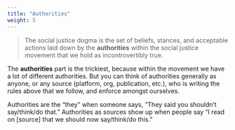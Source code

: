 ```yaml
---
title: "Authorities"
weight: 5
---
```


> The social justice dogma is the set of beliefs, stances, and acceptable actions laid down by the **authorities** within the social justice movement that we hold as incontrovertibly true.

The **authorities** part is the trickiest, because within the movement we have a lot of different authorities. But you can think of authorities generally as anyone, or any source (platform, org, publication, etc.), who is writing the rules above that we follow, and enforce amongst ourselves.

Authorities are the “they” when someone says, “They said you shouldn’t say/think/do that.” Authorities as sources show up when people say “I read on [source] that we should now say/think/do this.”
